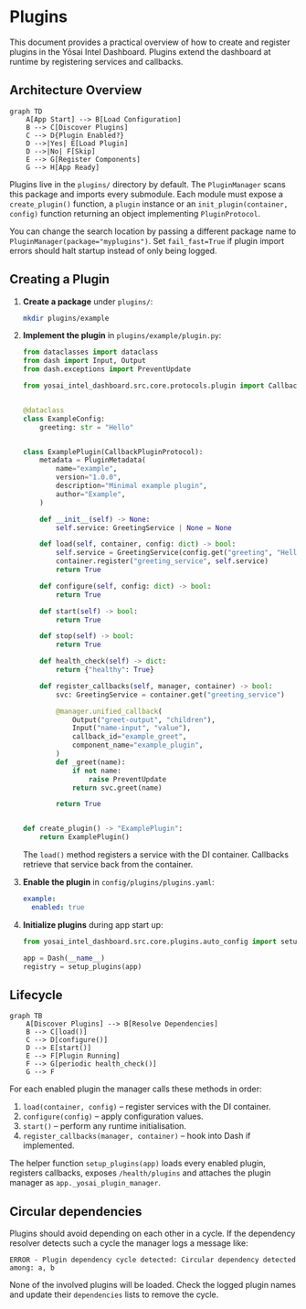 # Plugins

This document provides a practical overview of how to create and register plugins in the Yōsai Intel Dashboard. Plugins extend the dashboard at runtime by registering services and callbacks.

## Architecture Overview

```mermaid
graph TD
    A[App Start] --> B[Load Configuration]
    B --> C[Discover Plugins]
    C --> D{Plugin Enabled?}
    D -->|Yes| E[Load Plugin]
    D -->|No| F[Skip]
    E --> G[Register Components]
    G --> H[App Ready]
```

Plugins live in the `plugins/` directory by default. The `PluginManager` scans this package and imports every submodule. Each module must expose a `create_plugin()` function, a `plugin` instance or an `init_plugin(container, config)` function returning an object implementing `PluginProtocol`.

You can change the search location by passing a different package name to `PluginManager(package="myplugins")`. Set `fail_fast=True` if plugin import errors should halt startup instead of only being logged.

## Creating a Plugin

1. **Create a package** under `plugins/`:

   ```bash
   mkdir plugins/example
   ```

2. **Implement the plugin** in `plugins/example/plugin.py`:

   ```python
   from dataclasses import dataclass
   from dash import Input, Output
   from dash.exceptions import PreventUpdate

   from yosai_intel_dashboard.src.core.protocols.plugin import CallbackPluginProtocol, PluginMetadata


   @dataclass
   class ExampleConfig:
       greeting: str = "Hello"


   class ExamplePlugin(CallbackPluginProtocol):
       metadata = PluginMetadata(
           name="example",
           version="1.0.0",
           description="Minimal example plugin",
           author="Example",
       )

       def __init__(self) -> None:
           self.service: GreetingService | None = None

       def load(self, container, config: dict) -> bool:
           self.service = GreetingService(config.get("greeting", "Hello"))
           container.register("greeting_service", self.service)
           return True

       def configure(self, config: dict) -> bool:
           return True

       def start(self) -> bool:
           return True

       def stop(self) -> bool:
           return True

       def health_check(self) -> dict:
           return {"healthy": True}

       def register_callbacks(self, manager, container) -> bool:
           svc: GreetingService = container.get("greeting_service")

           @manager.unified_callback(
               Output("greet-output", "children"),
               Input("name-input", "value"),
               callback_id="example_greet",
               component_name="example_plugin",
           )
           def _greet(name):
               if not name:
                   raise PreventUpdate
               return svc.greet(name)

           return True


   def create_plugin() -> "ExamplePlugin":
       return ExamplePlugin()
   ```

   The `load()` method registers a service with the DI container. Callbacks retrieve that service back from the container.

3. **Enable the plugin** in `config/plugins/plugins.yaml`:

   ```yaml
   example:
     enabled: true
   ```

4. **Initialize plugins** during app start up:

   ```python
   from yosai_intel_dashboard.src.core.plugins.auto_config import setup_plugins

   app = Dash(__name__)
   registry = setup_plugins(app)
   ```

## Lifecycle

```mermaid
graph TB
    A[Discover Plugins] --> B[Resolve Dependencies]
    B --> C[load()]
    C --> D[configure()]
    D --> E[start()]
    E --> F[Plugin Running]
    F --> G[periodic health_check()]
    G --> F
```

For each enabled plugin the manager calls these methods in order:

1. `load(container, config)` – register services with the DI container.
2. `configure(config)` – apply configuration values.
3. `start()` – perform any runtime initialisation.
4. `register_callbacks(manager, container)` – hook into Dash if implemented.

The helper function `setup_plugins(app)` loads every enabled plugin, registers callbacks, exposes `/health/plugins` and attaches the plugin manager as `app._yosai_plugin_manager`.

## Circular dependencies

Plugins should avoid depending on each other in a cycle. If the dependency resolver detects such a cycle the manager logs a message like:

```text
ERROR - Plugin dependency cycle detected: Circular dependency detected among: a, b
```

None of the involved plugins will be loaded. Check the logged plugin names and update their `dependencies` lists to remove the cycle.

